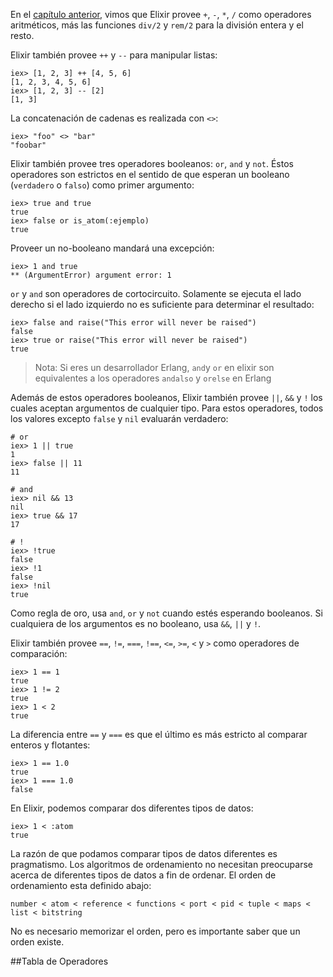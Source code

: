 En el [capítulo anterior](https://github.com/AlexMaguey/Elixir-Tutorial/blob/master/1-tipos-basicos.md), vimos que Elixir provee `+`, `-`, `*`, `/` como operadores aritméticos, más las funciones `div/2` y `rem/2` para la división entera y el resto.

Elixir también provee `++` y `--` para manipular listas:

```
iex> [1, 2, 3] ++ [4, 5, 6]
[1, 2, 3, 4, 5, 6]
iex> [1, 2, 3] -- [2]
[1, 3]
```
La concatenación de cadenas es realizada con `<>`:

```
iex> "foo" <> "bar"
"foobar"
```

Elixir también provee tres operadores booleanos: `or`,  `and` y `not`. Éstos operadores son estrictos en el sentido de que esperan un booleano (`verdadero` o `falso`) como primer argumento: 

```
iex> true and true
true
iex> false or is_atom(:ejemplo)
true
```

Proveer un no-booleano mandará una excepción:

```
iex> 1 and true
** (ArgumentError) argument error: 1
```

`or` y `and` son operadores de cortocircuito. Solamente se ejecuta el lado derecho si el lado izquierdo no es suficiente para determinar el resultado:

```
iex> false and raise("This error will never be raised")
false
iex> true or raise("This error will never be raised")
true
```

>Nota: Si eres un desarrollador  Erlang, `and`y `or` en elixir son equivalentes a los operadores `andalso` y `orelse` en Erlang

Además de estos operadores booleanos, Elixir también provee `||`, `&&` y `!` los cuales aceptan argumentos de cualquier tipo. Para estos operadores, todos los valores excepto `false` y `nil` evaluarán verdadero:

```
# or
iex> 1 || true
1
iex> false || 11
11

# and
iex> nil && 13
nil
iex> true && 17
17

# !
iex> !true
false
iex> !1
false
iex> !nil
true
```

Como regla de oro, usa `and`, `or` y `not` cuando estés esperando booleanos. Si cualquiera de los argumentos es no booleano, usa `&&`, `||` y `!`.

Elixir también provee `==`, `!=`, `===`, `!==`, `<=`, `>=`, `<` y `>` como operadores de comparación:

```
iex> 1 == 1
true
iex> 1 != 2
true
iex> 1 < 2
true
```

La diferencia entre `==` y `===` es que el último es más estricto al comparar enteros y flotantes:

```
iex> 1 == 1.0
true
iex> 1 === 1.0
false
```

En Elixir, podemos comparar dos diferentes tipos de datos:

```
iex> 1 < :atom
true
```

La razón de que podamos comparar tipos de datos diferentes es pragmatismo. Los algoritmos de ordenamiento no necesitan preocuparse acerca de diferentes tipos de datos a fin de ordenar. El orden de ordenamiento esta definido abajo:

```
number < atom < reference < functions < port < pid < tuple < maps < list < bitstring
```

No es necesario memorizar el orden, pero es importante saber que un orden existe.

##Tabla de Operadores

